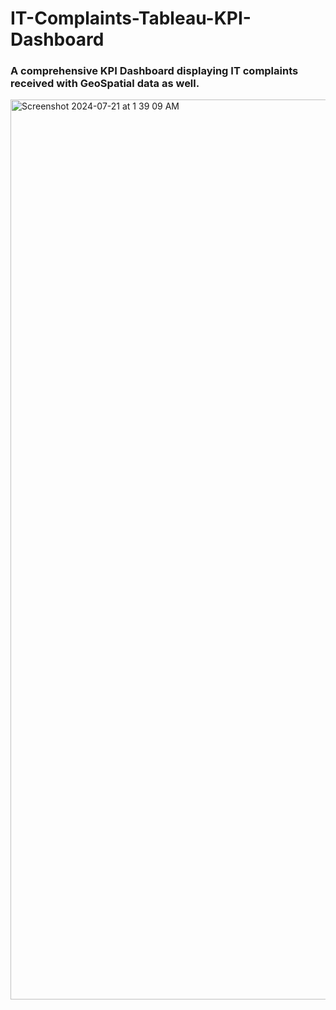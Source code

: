 # IT-Complaints-Tableau-KPI-Dashboard


### A comprehensive KPI Dashboard displaying IT complaints received with GeoSpatial data as well.


<img width="1440" alt="Screenshot 2024-07-21 at 1 39 09 AM" src="https://github.com/user-attachments/assets/e7c3e591-ec5d-4091-87ab-74f6c93081d0">

